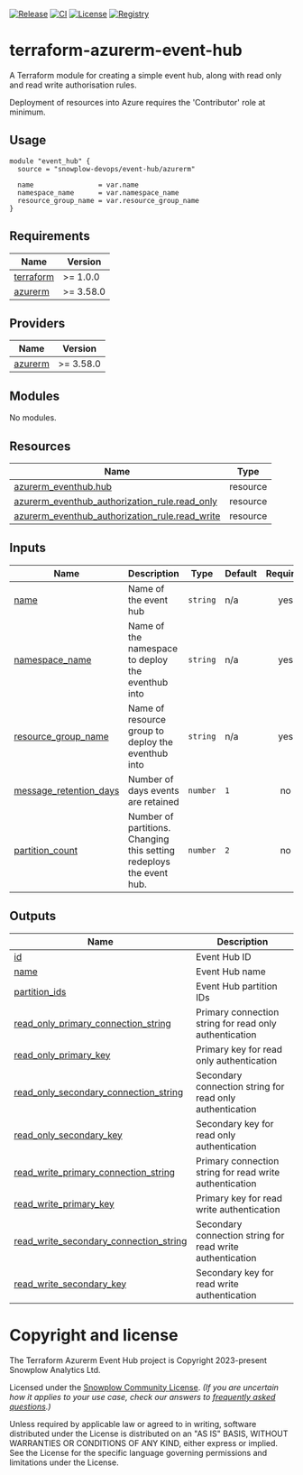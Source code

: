 [![Release][release-image]][release] [![CI][ci-image]][ci] [![License][license-image]][license] [![Registry][registry-image]][registry]

# terraform-azurerm-event-hub

A Terraform module for creating a simple event hub, along with read only and read write authorisation rules.

Deployment of resources into Azure requires the 'Contributor' role at minimum.

## Usage

```hcl
module "event_hub" {
  source = "snowplow-devops/event-hub/azurerm"

  name                = var.name
  namespace_name      = var.namespace_name
  resource_group_name = var.resource_group_name
}
```

## Requirements

| Name | Version |
|------|---------|
| <a name="requirement_terraform"></a> [terraform](#requirement\_terraform) | >= 1.0.0 |
| <a name="requirement_azurerm"></a> [azurerm](#requirement\_azurerm) | >= 3.58.0 |

## Providers

| Name | Version |
|------|---------|
| <a name="provider_azurerm"></a> [azurerm](#provider\_azurerm) | >= 3.58.0 |

## Modules

No modules.

## Resources

| Name | Type |
|------|------|
| [azurerm_eventhub.hub](https://registry.terraform.io/providers/hashicorp/azurerm/latest/docs/resources/eventhub) | resource |
| [azurerm_eventhub_authorization_rule.read_only](https://registry.terraform.io/providers/hashicorp/azurerm/latest/docs/resources/eventhub_authorization_rule) | resource |
| [azurerm_eventhub_authorization_rule.read_write](https://registry.terraform.io/providers/hashicorp/azurerm/latest/docs/resources/eventhub_authorization_rule) | resource |

## Inputs

| Name | Description | Type | Default | Required |
|------|-------------|------|---------|:--------:|
| <a name="input_name"></a> [name](#input\_name) | Name of the event hub | `string` | n/a | yes |
| <a name="input_namespace_name"></a> [namespace\_name](#input\_namespace\_name) | Name of the namespace to deploy the eventhub into | `string` | n/a | yes |
| <a name="input_resource_group_name"></a> [resource\_group\_name](#input\_resource\_group\_name) | Name of resource group to deploy the eventhub into | `string` | n/a | yes |
| <a name="input_message_retention_days"></a> [message\_retention\_days](#input\_message\_retention\_days) | Number of days events are retained | `number` | `1` | no |
| <a name="input_partition_count"></a> [partition\_count](#input\_partition\_count) | Number of partitions. Changing this setting redeploys the event hub. | `number` | `2` | no |

## Outputs

| Name | Description |
|------|-------------|
| <a name="output_id"></a> [id](#output\_id) | Event Hub ID |
| <a name="output_name"></a> [name](#output\_name) | Event Hub name |
| <a name="output_partition_ids"></a> [partition\_ids](#output\_partition\_ids) | Event Hub partition IDs |
| <a name="output_read_only_primary_connection_string"></a> [read\_only\_primary\_connection\_string](#output\_read\_only\_primary\_connection\_string) | Primary connection string for read only authentication |
| <a name="output_read_only_primary_key"></a> [read\_only\_primary\_key](#output\_read\_only\_primary\_key) | Primary key for read only authentication |
| <a name="output_read_only_secondary_connection_string"></a> [read\_only\_secondary\_connection\_string](#output\_read\_only\_secondary\_connection\_string) | Secondary connection string for read only authentication |
| <a name="output_read_only_secondary_key"></a> [read\_only\_secondary\_key](#output\_read\_only\_secondary\_key) | Secondary key for read only authentication |
| <a name="output_read_write_primary_connection_string"></a> [read\_write\_primary\_connection\_string](#output\_read\_write\_primary\_connection\_string) | Primary connection string for read write authentication |
| <a name="output_read_write_primary_key"></a> [read\_write\_primary\_key](#output\_read\_write\_primary\_key) | Primary key for read write authentication |
| <a name="output_read_write_secondary_connection_string"></a> [read\_write\_secondary\_connection\_string](#output\_read\_write\_secondary\_connection\_string) | Secondary connection string for read write authentication |
| <a name="output_read_write_secondary_key"></a> [read\_write\_secondary\_key](#output\_read\_write\_secondary\_key) | Secondary key for read write authentication |

# Copyright and license

The Terraform Azurerm Event Hub project is Copyright 2023-present Snowplow Analytics Ltd.

Licensed under the [Snowplow Community License](https://docs.snowplow.io/community-license-1.0). _(If you are uncertain how it applies to your use case, check our answers to [frequently asked questions](https://docs.snowplow.io/docs/contributing/community-license-faq/).)_

Unless required by applicable law or agreed to in writing, software
distributed under the License is distributed on an "AS IS" BASIS,
WITHOUT WARRANTIES OR CONDITIONS OF ANY KIND, either express or implied.
See the License for the specific language governing permissions and
limitations under the License.

[release]: https://github.com/snowplow-devops/terraform-azurerm-event-hub/releases/latest
[release-image]: https://img.shields.io/github/v/release/snowplow-devops/terraform-azurerm-event-hub

[ci]: https://github.com/snowplow-devops/terraform-azurerm-event-hub/actions?query=workflow%3Aci
[ci-image]: https://github.com/snowplow-devops/terraform-azurerm-event-hub/workflows/ci/badge.svg

[license]: https://docs.snowplow.io/docs/contributing/community-license-faq/
[license-image]: https://img.shields.io/badge/license-Snowplow--Community-blue.svg?style=flat

[registry]: https://registry.terraform.io/modules/snowplow-devops/event-hub/azurerm/latest
[registry-image]: https://img.shields.io/static/v1?label=Terraform&message=Registry&color=7B42BC&logo=terraform
